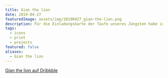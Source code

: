 ```yaml
---
title: Gian the lion
date: 2019-04-27
featuredImage: assets/img/20190427_gian-the-lion.png
description: Für die Einladungskarte der Taufe unseres Jüngsten habe ich das Maskottchen «Gian the Lion» gezeichnet und vektorisiert.
tags:
  - icons
  - print
  - projects
featured: false
aliases:
  - Gian the lion
---
```

[Gian the lion auf Dribbble](https://dribbble.com/shots/6401002-Gian-the-lion)
